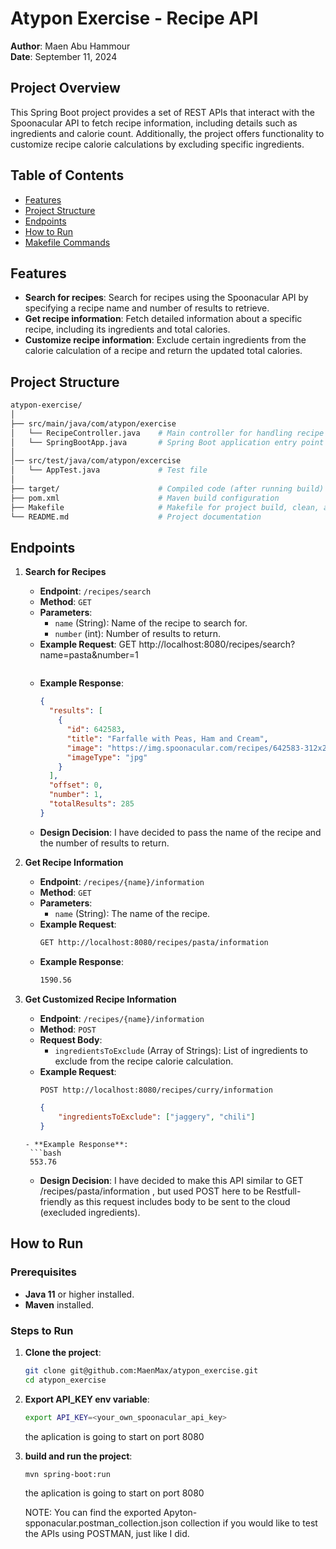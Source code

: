 # Atypon Exercise - Recipe API

**Author**: Maen Abu Hammour  
**Date**: September 11, 2024

## Project Overview

This Spring Boot project provides a set of REST APIs that interact with the Spoonacular API to fetch recipe information, including details such as ingredients and calorie count. Additionally, the project offers functionality to customize recipe calorie calculations by excluding specific ingredients.

## Table of Contents

- [Features](#features)
- [Project Structure](#project-structure)
- [Endpoints](#endpoints)
- [How to Run](#how-to-run)
- [Makefile Commands](#makefile-commands)

## Features

- **Search for recipes**: Search for recipes using the Spoonacular API by specifying a recipe name and number of results to retrieve.
- **Get recipe information**: Fetch detailed information about a specific recipe, including its ingredients and total calories.
- **Customize recipe information**: Exclude certain ingredients from the calorie calculation of a recipe and return the updated total calories.

## Project Structure

```bash
atypon-exercise/
│
├── src/main/java/com/atypon/exercise
│   └── RecipeController.java    # Main controller for handling recipe APIs
│   └── SpringBootApp.java       # Spring Boot application entry point
│
│── src/test/java/com/atypon/excercise
│   └── AppTest.java             # Test file
│
├── target/                      # Compiled code (after running build)
├── pom.xml                      # Maven build configuration
├── Makefile                     # Makefile for project build, clean, and run commands
└── README.md                    # Project documentation
```
## Endpoints

1. **Search for Recipes**
   - **Endpoint**: `/recipes/search`
   - **Method**: `GET`
   - **Parameters**:
     - `name` (String): Name of the recipe to search for.
     - `number` (int): Number of results to return.
   - **Example Request**:
     GET http://localhost:8080/recipes/search?name=pasta&number=1
     ```
   - **Example Response**:
     ```json
     {
       "results": [
         {
           "id": 642583,
           "title": "Farfalle with Peas, Ham and Cream",
           "image": "https://img.spoonacular.com/recipes/642583-312x231.jpg",
           "imageType": "jpg"
         }
       ],
       "offset": 0,
       "number": 1,
       "totalResults": 285
     }
     ```
    - **Design Decision**:
    I have decided to pass the name of the recipe and the number of results to return.

2. **Get Recipe Information**
   - **Endpoint**: `/recipes/{name}/information`
   - **Method**: `GET`
   - **Parameters**:
     - `name` (String): The name of the recipe.
   - **Example Request**:
     ```bash
     GET http://localhost:8080/recipes/pasta/information
     ```
   - **Example Response**:
     ```bash
     1590.56
     ```

3. **Get Customized Recipe Information**
   - **Endpoint**: `/recipes/{name}/information`
   - **Method**: `POST`
   - **Request Body**:
     - `ingredientsToExclude` (Array of Strings): List of ingredients to exclude from the recipe calorie calculation.
   - **Example Request**:
     ```bash
     POST http://localhost:8080/recipes/curry/information
     ```
     ```json
     {
         "ingredientsToExclude": ["jaggery", "chili"]
     }
    ```
   - **Example Response**:
     ```bash
     553.76
     ```
   - **Design Decision**:
    I have decided to make this API similar to  GET /recipes/pasta/information , but used POST here to be Restfull-friendly as this request includes body to be sent to the cloud (execluded ingredients).
## How to Run

### Prerequisites
- **Java 11** or higher installed.
- **Maven** installed.

### Steps to Run

1. **Clone the project**:
   ```bash
   git clone git@github.com:MaenMax/atypon_exercise.git
   cd atypon_exercise
   ```
2. **Export API_KEY env variable**:
   ```bash
   export API_KEY=<your_own_spoonacular_api_key>
   ```
   the aplication is going to start on port 8080
1. **build and run the project**:
   ```bash
   mvn spring-boot:run
   ```
   the aplication is going to start on port 8080

   NOTE: You can find the exported Apyton-spponacular.postman_collection.json collection if you would like to test the APIs using POSTMAN, just like I did.